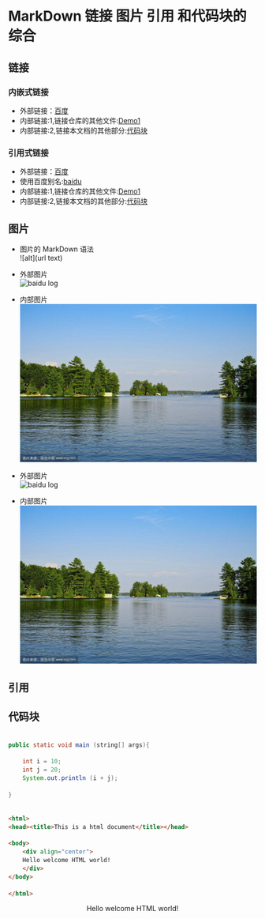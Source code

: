 # MarkDown 链接 图片 引用 和代码块的综合

## 链接
### 内嵌式链接
- 外部链接：[百度](http://www.baidu.com)  
- 内部链接:1,链接仓库的其他文件:[Demo1](Demo1.md)
- 内部链接:2,链接本文档的其他部分:[代码块](Demo4.md#代码块)

### 引用式链接

- 外部链接：[百度]  
- 使用百度别名:[baidu]
- 内部链接:1,链接仓库的其他文件:[Demo1]
- 内部链接:2,链接本文档的其他部分:[代码块]


## 图片


- 图片的 MarkDown 语法  
    ![alt](url text)  
- 外部图片  
![baidu log](https://www.baidu.com/img/bd_logo1.png "百度LOGO") 
- 内部图片  
![风景图](images/timg.jpg)  

- 外部图片  
![baidu log][baidu_logo]  
- 内部图片  
![风景图][open_png]  

## 引用

## 代码块

```` java

public static void main (string[] args){
    
    int i = 10;
    int j = 20;
    System.out.println (i + j);
    
}

````

```` html

<html>
<head><title>This is a html document</title></head>

<body>
    <div align="center">
    Hello welcome HTML world!
    </div>
</body>

</html>

````

<html>
<head><title>This is a html document</title></head>

<body>
    <div align="center">
    Hello welcome HTML world!
    </div>
</body>

</html>

<!--- 下面是本文档中用到的链接 -->
[百度]:http://www.baidu.com
[baidu]:http://www.baidu.com
[Demo1]:Demo1.md
[代码块]:Demo4.md#代码块
[baidu_logo]:https://www.baidu.com/img/bd_logo1.png
[open_png]:images/timg.jpg
